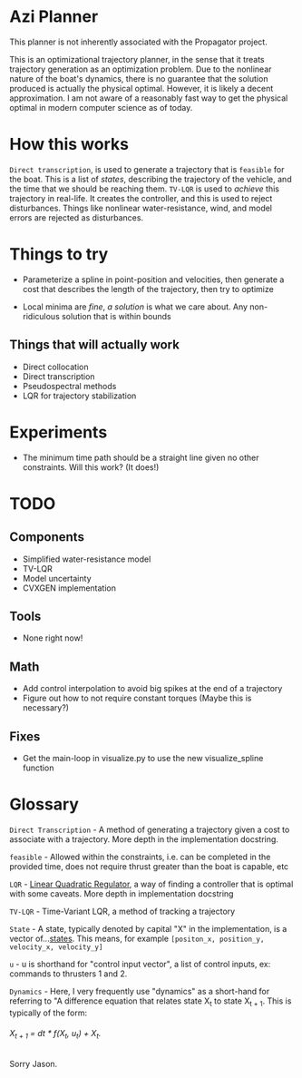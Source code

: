 Azi Planner
===========

This planner is not inherently associated with the Propagator project. 

This is an optimizational trajectory planner, in the sense that it treats trajectory generation as an optimization problem. Due to the nonlinear nature of the boat's dynamics, there is no guarantee that the solution produced is actually the physical optimal. However, it is likely a decent approximation. I am not aware of a reasonably fast way to get the physical optimal in modern computer science as of today.

# How this works
`Direct transcription`, is used to generate a trajectory that is `feasible` for the boat. This is a list of *states*, describing the trajectory of the vehicle, and the time that we should be reaching them. `TV-LQR` is used to *achieve* this trajectory in real-life. It creates the controller, and this is used to reject disturbances. Things like nonlinear water-resistance, wind, and model errors are rejected as disturbances.

# Things to try
- Parameterize a spline in point-position and velocities, then generate a cost that describes the length of the trajectory, then try to optimize

- Local minima are _fine_, *a solution* is what we care about. Any non-ridiculous solution that is within bounds

## Things that will actually work
- Direct collocation
- Direct transcription
- Pseudospectral methods
- LQR for trajectory stabilization


# Experiments

- The minimum time path should be a straight line given no other constraints. Will this work? (It does!)

# TODO

## Components
- Simplified water-resistance model
- TV-LQR
- Model uncertainty
- CVXGEN implementation

## Tools
- None right now!

## Math

- Add control interpolation to avoid big spikes at the end of a trajectory
- Figure out how to not require constant torques (Maybe this is necessary?)

## Fixes

- Get the main-loop in visualize.py to use the new visualize_spline function


# Glossary

`Direct Transcription` - A method of generating a trajectory given a cost to associate with a trajectory. More depth in the implementation docstring.

`feasible` - Allowed within the constraints, i.e. can be completed in the provided time, does not require thrust greater than the boat is capable, etc

`LQR` - [Linear Quadratic Regulator](https://en.wikipedia.org/wiki/Linear-quadratic_regulator), a way of finding a controller that is optimal with some caveats. More depth in implementation docstring

`TV-LQR` - Time-Variant LQR, a method of tracking a trajectory

`State` - A state, typically denoted by capital "X" in the implementation, is a vector of...[states](https://i.imgur.com/xwXs2.png). This means, for example `[positon_x, position_y, velocity_x, velocity_y]`

`u` - u is shorthand for "control input vector", a list of control inputs, ex: commands to thrusters 1 and 2.

`Dynamics` - Here, I very frequently use "dynamics" as a short-hand for referring to "A difference equation that relates state X<sub>t</sub> to state X<sub>t + 1</sub>. This is typically of the form:
######           X<sub>t + 1</sub> = dt * f(X<sub>t</sub>, u<sub>t</sub>) + X<sub>t</sub>. 
Sorry Jason.

